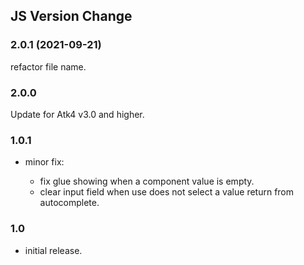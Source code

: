 ## JS Version Change

### 2.0.1 (2021-09-21)
   refactor file name.

### 2.0.0
  Update for Atk4 v3.0 and higher.

### 1.0.1

 - minor fix:
 
    - fix glue showing when a component value is empty.
    - clear input field when use does not select a value return from autocomplete.

### 1.0

 - initial release.